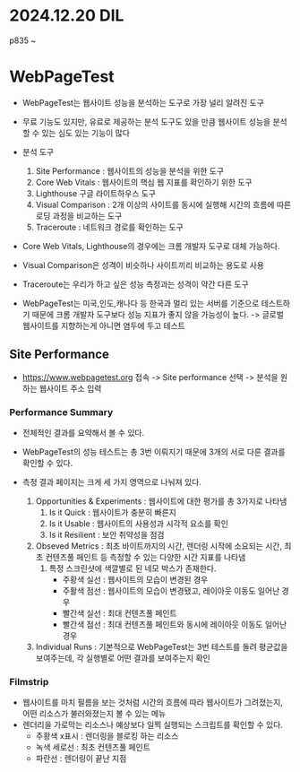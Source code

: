 # 2024.12.20 DIL

p835 ~

# WebPageTest

- WebPageTest는 웹사이트 성능을 분석하는 도구로 가장 널리 알려진 도구
- 무료 기능도 있지만, 유료로 제공하는 분석 도구도 있을 만큼 웹사이트 성능을 분석할 수 있는 심도 있는 기능이 많다
- 분석 도구

  1. Site Performance : 웹사이트의 성능을 분석을 위한 도구
  2. Core Web Vitals : 웹사이트의 핵심 웹 지표를 확인하기 위한 도구
  3. Lighthouse 구글 라이트하우스 도구
  4. Visual Comparison : 2개 이상의 사이트를 동시에 실행해 시간의 흐름에 따른 로딩 과정을 비교하는 도구
  5. Traceroute : 네트워크 경로를 확인하는 도구

- Core Web Vitals, Lighthouse의 경우에는 크롬 개발자 도구로 대체 가능하다.
- Visual Comparison은 성격이 비슷하나 사이트끼리 비교하는 용도로 사용
- Traceroute는 우리가 하고 싶은 성능 측정과는 성격이 약간 다른 도구
- WebPageTest는 미국,인도,캐나다 등 한국과 멀리 있는 서버를 기준으로 테스트하기 때문에 크롬 개발자 도구보다 성능 지표가 좋지 않을 가능성이 높다. -> 글로벌 웹사이트를 지향하는게 아니면 염두에 두고 테스트

## Site Performance

- https://www.webpagetest.org 접속 -> Site performance 선택 -> 분석을 원하는 웹사이트 주소 입력

### Performance Summary

- 전체적인 결과를 요약해서 볼 수 있다.
- WebPageTest의 성능 테스트는 총 3번 이뤄지기 때문에 3개의 서로 다른 결과를 확인할 수 있다.

- 측정 결과 페이지는 크게 세 가지 영역으로 나눠져 있다.
  1. Opportunities & Experiments : 웹사이트에 대한 평가를 총 3가지로 나타냄
     1. Is it Quick : 웹사이트가 충분히 빠른지
     2. Is it Usable : 웹사이트의 사용성과 시각적 요소를 확인
     3. Is it Resilient : 보안 취약성을 점검
  2. Obseved Metrics : 최초 바이트까지의 시간, 렌더링 시작에 소요되는 시간, 최초 컨텐츠풀 페인트 등 측정할 수 있는 다양한 시간 지표를 나타냄
     1. 특정 스크린샷에 색깔별로 된 네모 박스가 존재한다.
        - 주황색 실선 : 웹사이트의 모습이 변경된 경우
        - 주활색 점선 : 웹사이트의 모습이 변경됐고, 레이아웃 이동도 일어난 경우
        - 빨간색 실선 : 최대 컨텐츠풀 페인트
        - 빨간색 점선 : 최대 컨텐츠풀 페인트와 동시에 레이아웃 이동도 일어난 경우
  3. Individual Runs : 기본적으로 WebPageTest는 3번 테스트를 돌려 평균값을 보여주는데, 각 실행별로 어떤 결과를 보여주는지 확인

### Filmstrip

- 웹사이트를 마치 필름을 보는 것처럼 시간의 흐름에 따라 웹사이트가 그려졌는지, 어떤 리소스가 불러와졌는지 볼 수 있는 메뉴
- 렌더리을 가로막는 리소스나 예상보다 일찍 실행되는 스크립트를 확인할 수 있다.
  - 주황색 x표시 : 렌더링을 블로킹 하는 리소스
  - 녹색 세로선 : 최초 컨텐츠풀 페인트
  - 파란선 : 렌더링이 끝난 지점

